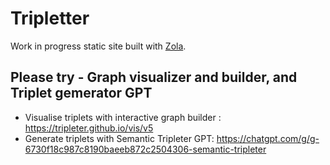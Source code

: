 # Tripletter

Work in progress static site built with [Zola](https://www.getzola.org/).

## Please try - Graph visualizer and builder, and Triplet gemerator GPT

* Visualise triplets with interactive graph builder : <https://tripleter.github.io/vis/v5>
* Generate triplets with Semantic Tripleter GPT: <https://chatgpt.com/g/g-6730f18c987c8190baeeb872c2504306-semantic-tripleter>

